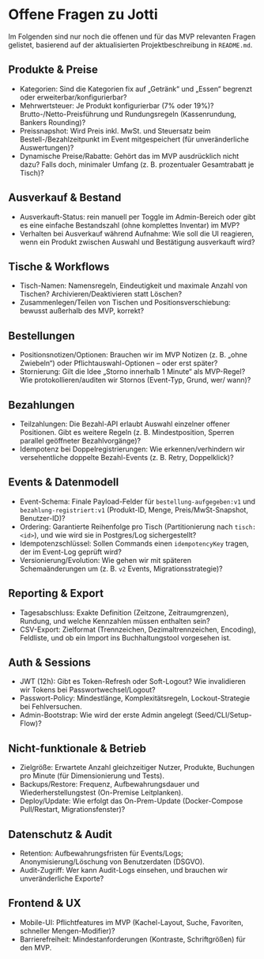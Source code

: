 # Offene Fragen zu Jotti

Im Folgenden sind nur noch die offenen und für das MVP relevanten Fragen gelistet, basierend auf der aktualisierten Projektbeschreibung in `README.md`.

## Produkte & Preise

- Kategorien: Sind die Kategorien fix auf „Getränk“ und „Essen“ begrenzt oder erweiterbar/konfigurierbar?
- Mehrwertsteuer: Je Produkt konfigurierbar (7% oder 19%)? Brutto-/Netto-Preisführung und Rundungsregeln (Kassenrundung, Bankers Rounding)?
- Preissnapshot: Wird Preis inkl. MwSt. und Steuersatz beim Bestell-/Bezahlzeitpunkt im Event mitgespeichert (für unveränderliche Auswertungen)?
- Dynamische Preise/Rabatte: Gehört das im MVP ausdrücklich nicht dazu? Falls doch, minimaler Umfang (z. B. prozentualer Gesamtrabatt je Tisch)?

## Ausverkauf & Bestand

- Ausverkauft-Status: rein manuell per Toggle im Admin-Bereich oder gibt es eine einfache Bestandszahl (ohne komplettes Inventar) im MVP?
- Verhalten bei Ausverkauf während Aufnahme: Wie soll die UI reagieren, wenn ein Produkt zwischen Auswahl und Bestätigung ausverkauft wird?

## Tische & Workflows

- Tisch-Namen: Namensregeln, Eindeutigkeit und maximale Anzahl von Tischen? Archivieren/Deaktivieren statt Löschen?
- Zusammenlegen/Teilen von Tischen und Positionsverschiebung: bewusst außerhalb des MVP, korrekt?

## Bestellungen

- Positionsnotizen/Optionen: Brauchen wir im MVP Notizen (z. B. „ohne Zwiebeln“) oder Pflichtauswahl-Optionen – oder erst später?
- Stornierung: Gilt die Idee „Storno innerhalb 1 Minute“ als MVP-Regel? Wie protokollieren/auditen wir Stornos (Event-Typ, Grund, wer/ wann)?

## Bezahlungen

- Teilzahlungen: Die Bezahl-API erlaubt Auswahl einzelner offener Positionen. Gibt es weitere Regeln (z. B. Mindestposition, Sperren parallel geöffneter Bezahlvorgänge)?
- Idempotenz bei Doppelregistrierungen: Wie erkennen/verhindern wir versehentliche doppelte Bezahl-Events (z. B. Retry, Doppelklick)?

## Events & Datenmodell

- Event-Schema: Finale Payload-Felder für `bestellung-aufgegeben:v1` und `bezahlung-registriert:v1` (Produkt-ID, Menge, Preis/MwSt-Snapshot, Benutzer-ID)?
- Ordering: Garantierte Reihenfolge pro Tisch (Partitionierung nach `tisch:<id>`), und wie wird sie in Postgres/Log sichergestellt?
- Idempotenzschlüssel: Sollen Commands einen `idempotencyKey` tragen, der im Event-Log geprüft wird?
- Versionierung/Evolution: Wie gehen wir mit späteren Schemaänderungen um (z. B. `v2` Events, Migrationsstrategie)?

## Reporting & Export

- Tagesabschluss: Exakte Definition (Zeitzone, Zeitraumgrenzen), Rundung, und welche Kennzahlen müssen enthalten sein?
- CSV-Export: Zielformat (Trennzeichen, Dezimaltrennzeichen, Encoding), Feldliste, und ob ein Import ins Buchhaltungstool vorgesehen ist.

## Auth & Sessions

- JWT (12h): Gibt es Token-Refresh oder Soft-Logout? Wie invalidieren wir Tokens bei Passwortwechsel/Logout?
- Passwort-Policy: Mindestlänge, Komplexitätsregeln, Lockout-Strategie bei Fehlversuchen.
- Admin-Bootstrap: Wie wird der erste Admin angelegt (Seed/CLI/Setup-Flow)?

## Nicht-funktionale & Betrieb

- Zielgröße: Erwartete Anzahl gleichzeitiger Nutzer, Produkte, Buchungen pro Minute (für Dimensionierung und Tests).
- Backups/Restore: Frequenz, Aufbewahrungsdauer und Wiederherstellungstest (On-Premise Leitplanken).
- Deploy/Update: Wie erfolgt das On-Prem-Update (Docker-Compose Pull/Restart, Migrationsfenster)?

## Datenschutz & Audit

- Retention: Aufbewahrungsfristen für Events/Logs; Anonymisierung/Löschung von Benutzerdaten (DSGVO).
- Audit-Zugriff: Wer kann Audit-Logs einsehen, und brauchen wir unveränderliche Exporte?

## Frontend & UX

- Mobile-UI: Pflichtfeatures im MVP (Kachel-Layout, Suche, Favoriten, schneller Mengen-Modifier)?
- Barrierefreiheit: Mindestanforderungen (Kontraste, Schriftgrößen) für den MVP.
